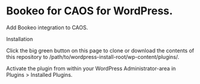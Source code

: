 # Bookeo for CAOS for WordPress.

Add Bookeo integration to CAOS.

Installation

Click the big green button on this page to clone or download the contents of this repository to /path/to/wordpress-install-root/wp-content/plugins/.

Activate the plugin from within your WordPress Administrator-area in Plugins > Installed Plugins.
